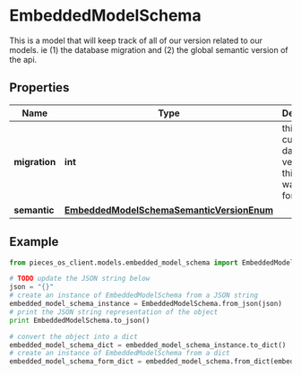 # EmbeddedModelSchema

This is a model that will keep track of all of our version related to our models. ie (1) the database migration and (2) the global semantic version of the api.

## Properties

Name | Type | Description | Notes
------------ | ------------- | ------------- | -------------
**migration** | **int** | this is the current database version that this model was used for. | 
**semantic** | [**EmbeddedModelSchemaSemanticVersionEnum**](EmbeddedModelSchemaSemanticVersionEnum) |  | 

## Example

```python
from pieces_os_client.models.embedded_model_schema import EmbeddedModelSchema

# TODO update the JSON string below
json = "{}"
# create an instance of EmbeddedModelSchema from a JSON string
embedded_model_schema_instance = EmbeddedModelSchema.from_json(json)
# print the JSON string representation of the object
print EmbeddedModelSchema.to_json()

# convert the object into a dict
embedded_model_schema_dict = embedded_model_schema_instance.to_dict()
# create an instance of EmbeddedModelSchema from a dict
embedded_model_schema_form_dict = embedded_model_schema.from_dict(embedded_model_schema_dict)
```



